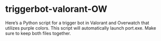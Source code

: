 # triggerbot-valorant-OW
Here’s a Python script for a trigger bot in Valorant and Overwatch that utilizes purple colors. This script will automatically launch port.exe. Make sure to keep both files together.
